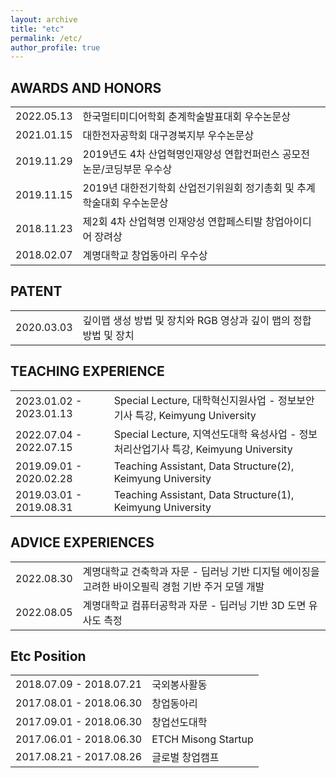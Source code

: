 ```yaml
---
layout: archive
title: "etc"
permalink: /etc/
author_profile: true
---
```


## AWARDS AND HONORS

|             |    |                                                              
| --------         | ------ |
| 2022.05.13    | 한국멀티미디어학회 춘계학술발표대회 우수논문상                        |
|2021.01.15|대한전자공학회 대구경북지부 우수논문상|
|2019.11.29|2019년도 4차 산업혁명인재양성 연합컨퍼런스 공모전 논문/코딩부문 우수상|
|2019.11.15|2019년 대한전기학회 산업전기위원회 정기총회 및 추계학술대회 우수논문상|
|2018.11.23|제2회 4차 산업혁명 인재양성 연합페스티발 창업아이디어 장려상|
|2018.02.07|계명대학교 창업동아리 우수상|

## PATENT

|             |    |                                                              
| --------         | ------ | 
| 2020.03.03    | 깊이맵 생성 방법 및 장치와 RGB 영상과 깊이 맵의 정합 방법 및 장치                        |   

## TEACHING EXPERIENCE

|             |    |                                                              
| --------         | ------ | 
| 2023.01.02 - 2023.01.13    | Special Lecture, 대학혁신지원사업 - 정보보안기사 특강, Keimyung University                       |   
| 2022.07.04 - 2022.07.15    | Special Lecture, 지역선도대학 육성사업 - 정보처리산업기사 특강, Keimyung University                |   
| 2019.09.01 - 2020.02.28    | Teaching Assistant, Data Structure(2), Keimyung University                         |   
| 2019.03.01 - 2019.08.31    | Teaching Assistant, Data Structure(1), Keimyung University                         |   


## ADVICE EXPERIENCES

|             |    |                                                              
| --------         | ------ | 
| 2022.08.30    | 계명대학교 건축학과 자문 - 딥러닝 기반 디지털 에이징을 고려한 바이오필릭 경험 기반 주거 모델 개발                        |   
| 2022.08.05    | 계명대학교 컴퓨터공학과 자문 - 딥러닝 기반 3D 도면 유사도 측정                            |   
 
## Etc Position

|             |    |                                                              
| --------         | ------ | 
| 2018.07.09 - 2018.07.21    | 국외봉사활동                        |   
| 2017.08.01 - 2018.06.30    | 창업동아리   |                        
| 2017.09.01 - 2018.06.30    | 창업선도대학 | 
| 2017.06.01 - 2018.06.30 | ETCH Misong Startup | 
| 2017.08.21 - 2017.08.26 | 글로벌 창업캠프 | 